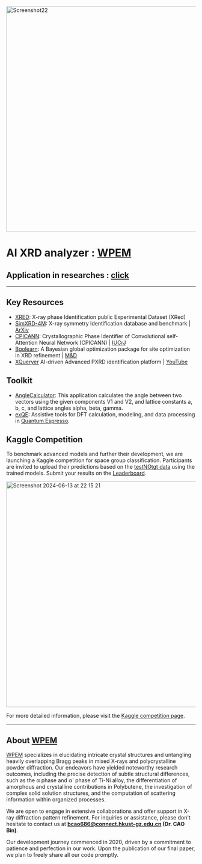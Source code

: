 
<a href="https://figshare.com/ndownloader/files/51378833" target="_blank">
    <img width="600" alt="Screenshot22" src="https://github.com/WPEM/.github/assets/86995074/aa7a74f6-61b3-4645-8533-8abb70d30ee6">
</a>

# AI XRD analyzer : [WPEM](https://figshare.com/ndownloader/files/51378833)

## Application in researches : [click](https://bin-cao.github.io/caobin/-wpem) 

---

## Key Resources

- [XRED](https://github.com/WPEM/XRED): X-ray phase Identification public Experimental Dataset (XRed)
- [SimXRD-4M](https://github.com/Bin-Cao/SimXRD): X-ray symmetry Identification database and benchmark | [ArXiv](https://arxiv.org/pdf/2406.15469v1)
- [CPICANN](https://github.com/WPEM/CPICANN): Crystallographic Phase Identifier of Convolutional self-Attention Neural Network (CPICANN) | [IUCrJ](https://doi.org/10.1107/S2052252524005323)
- [Bgolearn](https://github.com/Bin-Cao/Bgolearn): A Bayesian global optimization package for site optimization in XRD refinement | [M&D](https://www.sciencedirect.com/science/article/pii/S0264127524002946?via%3Dihub)
- [XQueryer](https://xqueryer.caobin.asia/) AI-driven Advanced PXRD identification platform | [YouTube](https://www.youtube.com/watch?v=OYPoh7K5uM0)


## Toolkit

- [AngleCalculator](https://github.com/Bin-Cao/WPEM/tree/main/AngleCalculator): This application calculates the angle between two vectors using the given components V1 and V2, and lattice constants a, b, c, and lattice angles alpha, beta, gamma.
- [exQE](https://mp.weixin.qq.com/s/vRbKu7cogBuTXGGxixhKMA): Assistive tools for DFT calculation, modeling, and data processing in [Quantum Espresso](https://www.quantum-espresso.org/).

## Kaggle Competition

To benchmark advanced models and further their development, we are launching a Kaggle competition for space group classification. Participants are invited to upload their predictions based on the [testNOtgt data](https://github.com/Bin-Cao/SimXRD/tree/main/testNOtgt_db) using the trained models. Submit your results on the [Leaderboard](https://www.kaggle.com/competitions/simxrd/leaderboard).

<img width="600" alt="Screenshot 2024-06-13 at 22 15 21" src="https://github.com/Bin-Cao/SimXRD/assets/86995074/e125623f-d695-4624-b6fc-3d0604dc2846">

For more detailed information, please visit the [Kaggle competition page](https://www.kaggle.com/competitions/simxrd).

---

## About [WPEM](https://github.com/Bin-Cao/WPEM)

[WPEM](https://github.com/Bin-Cao/WPEM) specializes in elucidating intricate crystal structures and untangling heavily overlapping Bragg peaks in mixed X-rays and polycrystalline powder diffraction. Our endeavors have yielded noteworthy research outcomes, including the precise detection of subtle structural differences, such as the α phase and α' phase of Ti-Ni alloy, the differentiation of amorphous and crystalline contributions in Polybutene, the investigation of complex solid solution structures, and the computation of scattering information within organized processes. 

We are open to engage in extensive collaborations and offer support in X-ray diffraction pattern refinement. For inquiries or assistance, please don't hesitate to contact us at **bcao686@connect.hkust-gz.edu.cn (Dr. CAO Bin)**.

Our development journey commenced in 2020, driven by a commitment to patience and perfection in our work. Upon the publication of our final paper, we plan to freely share all our code promptly.


